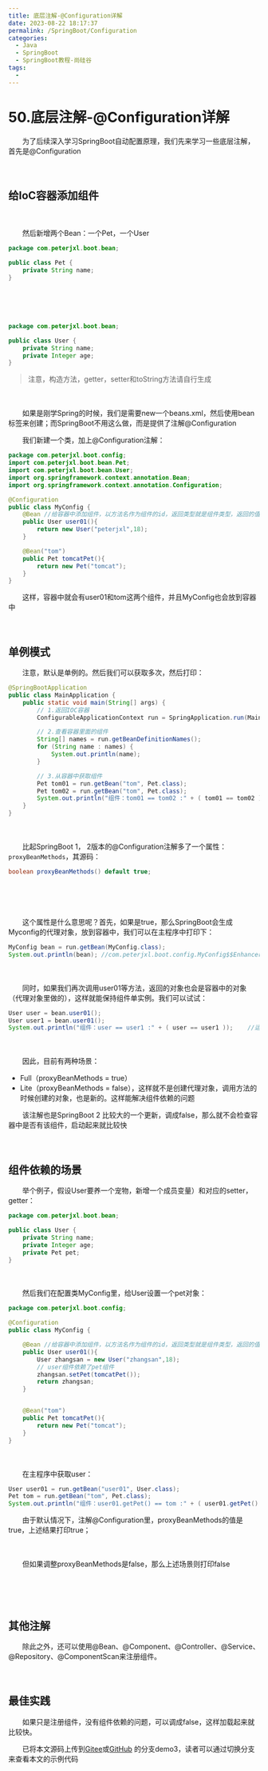 ```yaml
---
title: 底层注解-@Configuration详解
date: 2023-08-22 18:17:37
permalink: /SpringBoot/Configuration
categories:
  - Java
  - SpringBoot
  - SpringBoot教程-尚硅谷
tags:
  - 
---
```

# 50.底层注解-@Configuration详解

　　为了后续深入学习SpringBoot自动配置原理，我们先来学习一些底层注解，首先是@Configuration
<!-- more -->
　　‍

## 给IoC容器添加组件

　　‍

　　然后新增两个Bean：一个Pet，一个User

```Java
package com.peterjxl.boot.bean;

public class Pet {
    private String name;
}
```

　　‍

　　‍

```Java
package com.peterjxl.boot.bean;

public class User {
    private String name;
    private Integer age;
}
```

> 注意，构造方法，getter，setter和toString方法请自行生成

　　‍

　　如果是刚学Spring的时候，我们是需要new一个beans.xml，然后使用bean标签来创建；而SpringBoot不用这么做，而是提供了注解@Configuration

　　我们新建一个类，加上@Configuration注解：

```Java
package com.peterjxl.boot.config;
import com.peterjxl.boot.bean.Pet;
import com.peterjxl.boot.bean.User;
import org.springframework.context.annotation.Bean;
import org.springframework.context.annotation.Configuration;

@Configuration
public class MyConfig {
    @Bean //给容器中添加组件，以方法名作为组件的id，返回类型就是组件类型，返回的值，就是组件在容器中的实例
    public User user01(){
        return new User("peterjxl",18);
    }

    @Bean("tom")
    public Pet tomcatPet(){
        return new Pet("tomcat");
    }
}
```

　　这样，容器中就会有user01和tom这两个组件，并且MyConfig也会放到容器中

　　‍

## 单例模式

　　注意，默认是单例的。然后我们可以获取多次，然后打印：

```Java
@SpringBootApplication
public class MainApplication {
    public static void main(String[] args) {
        // 1.返回IOC容器
        ConfigurableApplicationContext run = SpringApplication.run(MainApplication.class, args);

        // 2.查看容器里面的组件
        String[] names = run.getBeanDefinitionNames();
        for (String name : names) {
            System.out.println(name);
        }

        // 3.从容器中获取组件
        Pet tom01 = run.getBean("tom", Pet.class);
        Pet tom02 = run.getBean("tom", Pet.class);
        System.out.println("组件：tom01 == tom02 :" + ( tom01 == tom02 ));    //运行结果：ture
    }
}
```

　　‍

　　比起SpringBoot 1， 2版本的@Configuration注解多了一个属性：`proxyBeanMethods`，其源码：

```Java
boolean proxyBeanMethods() default true;
```

　　‍

　　‍

　　这个属性是什么意思呢？首先，如果是true，那么SpringBoot会生成Myconfig的代理对象，放到容器中，我们可以在主程序中打印下：

```Java
MyConfig bean = run.getBean(MyConfig.class);
System.out.println(bean); //com.peterjxl.boot.config.MyConfig$$EnhancerBySpringCGLIB$$fff9f8b1@415e0bcb
```

　　‍

　　同时，如果我们再次调用user01等方法，返回的对象也会是容器中的对象（代理对象里做的），这样就能保持组件单实例。我们可以试试：

```Java
User user = bean.user01();
User user1 = bean.user01();
System.out.println("组件：user == user1 :" + ( user == user1 ));    //运行结果：ture
```

　　‍

　　因此，目前有两种场景：

* Full（proxyBeanMethods = true）
* Lite（proxyBeanMethods = false），这样就不是创建代理对象，调用方法的时候创建的对象，也是新的。这样能解决组件依赖的问题

　　该注解也是SpringBoot 2 比较大的一个更新，调成false，那么就不会检查容器中是否有该组件，启动起来就比较快

　　‍

## 组件依赖的场景

　　举个例子，假设User要养一个宠物，新增一个成员变量）和对应的setter，getter：

```Java
package com.peterjxl.boot.bean;

public class User {
    private String name;
    private Integer age;
    private Pet pet;
}
```

　　‍

　　然后我们在配置类MyConfig里，给User设置一个pet对象：

```Java
package com.peterjxl.boot.config;

@Configuration
public class MyConfig {

    @Bean //给容器中添加组件，以方法名作为组件的id，返回类型就是组件类型，返回的值，就是组件在容器中的实例
    public User user01(){
        User zhangsan = new User("zhangsan",18);
        // user组件依赖了pet组件
        zhangsan.setPet(tomcatPet());
        return zhangsan;
    }


    @Bean("tom")
    public Pet tomcatPet(){
        return new Pet("tomcat");
    }
}
```

　　‍

　　在主程序中获取user：

```Java
User user01 = run.getBean("user01", User.class);
Pet tom = run.getBean("tom", Pet.class);
System.out.println("组件：user01.getPet() == tom :" + ( user01.getPet() == tom ));
```

　　由于默认情况下，注解@Configuration里，proxyBeanMethods的值是true，上述结果打印true； 

　　‍

　　但如果调整proxyBeanMethods是false，那么上述场景则打印false

　　‍

　　‍

## 其他注解

　　除此之外，还可以使用@Bean、@Component、@Controller、@Service、@Repository、@ComponentScan来注册组件。

　　‍

## 最佳实践

　　如果只是注册组件，没有组件依赖的问题，可以调成false，这样加载起来就比较快。

　　已将本文源码上传到[Gitee](https://gitee.com/peterjxl/LearnSpringBoot)或[GitHub](https://github.com/Peter-JXL/LearnSpringBoot) 的分支demo3，读者可以通过切换分支来查看本文的示例代码

　　‍
